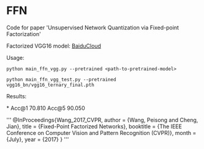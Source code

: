 # FFN
Code for paper 'Unsupervised Network Quantization via Fixed-point Factorization'

Factorized VGG16 model:
[BaiduCloud](https://pan.baidu.com/s/1RUyS1rVAuvDYyzM-UK1bOw)

Usage:

    python main_ffn_vgg.py --pretrained <path-to-pretrained-model>

    python main_ffn_vgg_test.py --pretrained vgg16_bn/vgg16_ternary_final.pth


Results:

 \* Acc@1 70.810 Acc@5 90.050

'''
@InProceedings{Wang_2017_CVPR,
author = {Wang, Peisong and Cheng, Jian},
title = {Fixed-Point Factorized Networks},
booktitle = {The IEEE Conference on Computer Vision and Pattern Recognition (CVPR)},
month = {July},
year = {2017}
} 
'''
